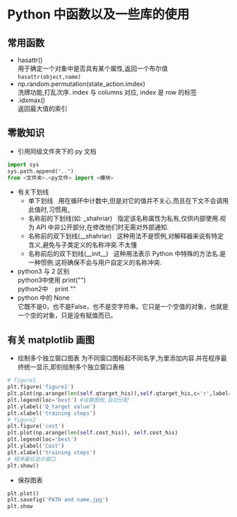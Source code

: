 # Python 中函数以及一些库的使用
## 常用函数 
* hasattr() <br>
用于确定一个对象中是否具有某个属性,返回一个布尔值    
`hasattr(object,name)`   
* np.random.permutation(state_action.imdex)   <br>
洗牌功能,打乱次序. index 与 columns 对应, index 是 row 的标签  
* .idxmax()   <br>
返回最大值的索引

## 零散知识
* 引用同级文件夹下的 py 文档
```python
import sys 
sys.path.append("..")
from <文件夹>.<py文件> import <模块>
```
* 有关下划线
  + 单下划线    
用在循环中计数中,但是对它的值并不关心,而且在下文不会调用此值时,习惯用\_
  + 名称前的下划线(如: \_shahriar)  
指定该名称属性为私有,仅供内部使用.视为 API 中非公开部分,在修改他们时无需对外部通知.  
  + 名称前的双下划线(\_\_shahriar)  
这种用法不是惯例,对解释器来说有特定含义,避免与子类定义的名称冲突.不太懂
  + 名称前后的双下划线(\_\_init\_\_)  
这种用法表示 Python 中特殊的方法名.是一种惯例.这将确保不会与用户自定义的名称冲突.   
* python3 与 2 区别   
python3中使用 print("")   <br>
python2中    print ""  
* python 中的 None   <br>
它既不是0，也不是False，也不是空字符串。它只是一个空值的对象，也就是一个空的对象，只是没有赋值而已。 

## 有关 matplotlib 画图
* 绘制多个独立窗口图表
为不同窗口图标起不同名字,为里添加内容.并在程序最终统一显示,即刻绘制多个独立窗口表格
```python
# figure1
plt.figure('figure1')
plt.plot(np.arange(len(self.qtarget_his)),self.qtarget_his,c='r',label='DQN Q eval')
plt.legend(loc='best') #设置图例,自动分配
plt.ylabel('Q_target value')
plt.xlabel('training steps')
# figure2
plt.figure('cost')
plt.plot(np.arange(len(self.cost_his)), self.cost_his)
plt.legend(loc='best')
plt.ylabel('Cost')
plt.xlabel('training steps')
# 程序最后显示窗口
plt.show()
```
* 保存图表   
```python
plt.plot()
plt.savefig('PATH and name.jpg')
plt.show
```

